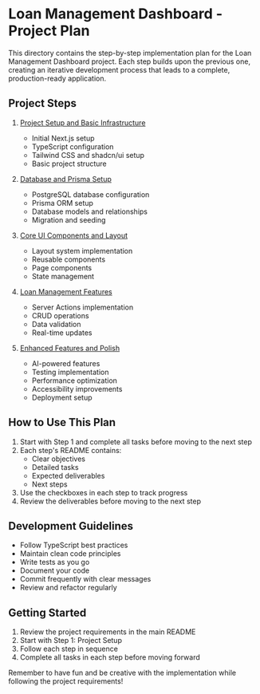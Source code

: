 # Loan Management Dashboard - Project Plan

This directory contains the step-by-step implementation plan for the Loan Management Dashboard project. Each step builds upon the previous one, creating an iterative development process that leads to a complete, production-ready application.

## Project Steps

1. [Project Setup and Basic Infrastructure](01-project-setup.md)
   - Initial Next.js setup
   - TypeScript configuration
   - Tailwind CSS and shadcn/ui setup
   - Basic project structure

2. [Database and Prisma Setup](02-database-setup.md)
   - PostgreSQL database configuration
   - Prisma ORM setup
   - Database models and relationships
   - Migration and seeding

3. [Core UI Components and Layout](03-core-ui-components.md)
   - Layout system implementation
   - Reusable components
   - Page components
   - State management

4. [Loan Management Features](04-loan-management-features.md)
   - Server Actions implementation
   - CRUD operations
   - Data validation
   - Real-time updates

5. [Enhanced Features and Polish](05-enhanced-features.md)
   - AI-powered features
   - Testing implementation
   - Performance optimization
   - Accessibility improvements
   - Deployment setup

## How to Use This Plan

1. Start with Step 1 and complete all tasks before moving to the next step
2. Each step's README contains:
   - Clear objectives
   - Detailed tasks
   - Expected deliverables
   - Next steps
3. Use the checkboxes in each step to track progress
4. Review the deliverables before moving to the next step

## Development Guidelines

- Follow TypeScript best practices
- Maintain clean code principles
- Write tests as you go
- Document your code
- Commit frequently with clear messages
- Review and refactor regularly

## Getting Started

1. Review the project requirements in the main README
2. Start with Step 1: Project Setup
3. Follow each step in sequence
4. Complete all tasks in each step before moving forward

Remember to have fun and be creative with the implementation while following the project requirements! 